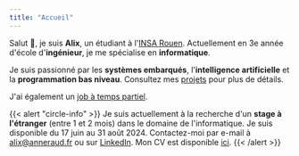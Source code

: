 ```yaml
---
title: "Accueil"
---
```


Salut 👋, je suis **Alix**, un étudiant à l'[INSA Rouen](https://www.insa-rouen.fr). Actuellement en 3e année d'école d'**ingénieur**, je me spécialise en **informatique**.

Je suis passionné par les **systèmes embarqués**, l'**intelligence artificielle** et la **programmation bas niveau**. Consultez mes [projets](/projects) pour plus de détails.

J'ai également un [job à temps partiel](/experiences).

{{< alert "circle-info" >}}
Je suis actuellement à la recherche d'un **stage à l'étranger** (entre 1 et 2 mois) dans le domaine de l'informatique. Je suis disponible du 17 juin au 31 août 2024.
Contactez-moi par e-mail à [alix@anneraud.fr](mailto:alix@anneraud.fr) ou sur [LinkedIn](https://www.linkedin.com/in/alix-anneraud/).
Mon CV est disponible [ici](/Resume.pdf).
{{< /alert >}}